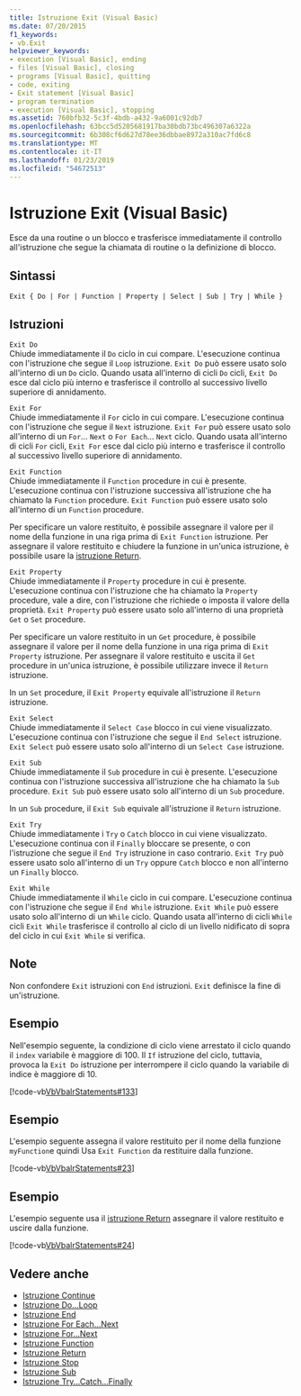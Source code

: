 ```yaml
---
title: Istruzione Exit (Visual Basic)
ms.date: 07/20/2015
f1_keywords:
- vb.Exit
helpviewer_keywords:
- execution [Visual Basic], ending
- files [Visual Basic], closing
- programs [Visual Basic], quitting
- code, exiting
- Exit statement [Visual Basic]
- program termination
- execution [Visual Basic], stopping
ms.assetid: 760bfb32-5c3f-4bdb-a432-9a6001c92db7
ms.openlocfilehash: 63bcc5d5205681917ba30bdb73bc496307a6322a
ms.sourcegitcommit: 6b308cf6d627d78ee36dbbae8972a310ac7fd6c8
ms.translationtype: MT
ms.contentlocale: it-IT
ms.lasthandoff: 01/23/2019
ms.locfileid: "54672513"
---
```

# <a name="exit-statement-visual-basic"></a>Istruzione Exit (Visual Basic)
Esce da una routine o un blocco e trasferisce immediatamente il controllo all'istruzione che segue la chiamata di routine o la definizione di blocco.  
  
## <a name="syntax"></a>Sintassi  
  
```  
Exit { Do | For | Function | Property | Select | Sub | Try | While }  
```  
  
## <a name="statements"></a>Istruzioni  
 `Exit Do`  
 Chiude immediatamente il `Do` ciclo in cui compare. L'esecuzione continua con l'istruzione che segue il `Loop` istruzione. `Exit Do` può essere usato solo all'interno di un `Do` ciclo. Quando usata all'interno di cicli `Do` cicli, `Exit Do` esce dal ciclo più interno e trasferisce il controllo al successivo livello superiore di annidamento.  
  
 `Exit For`  
 Chiude immediatamente il `For` ciclo in cui compare. L'esecuzione continua con l'istruzione che segue il `Next` istruzione. `Exit For` può essere usato solo all'interno di un `For`... `Next` o `For Each`... `Next` ciclo. Quando usata all'interno di cicli `For` cicli, `Exit For` esce dal ciclo più interno e trasferisce il controllo al successivo livello superiore di annidamento.  
  
 `Exit Function`  
 Chiude immediatamente il `Function` procedure in cui è presente. L'esecuzione continua con l'istruzione successiva all'istruzione che ha chiamato la `Function` procedure. `Exit Function` può essere usato solo all'interno di un `Function` procedure.  
  
 Per specificare un valore restituito, è possibile assegnare il valore per il nome della funzione in una riga prima di `Exit Function` istruzione. Per assegnare il valore restituito e chiudere la funzione in un'unica istruzione, è possibile usare la [istruzione Return](../../../visual-basic/language-reference/statements/return-statement.md).  
  
 `Exit Property`  
 Chiude immediatamente il `Property` procedure in cui è presente. L'esecuzione continua con l'istruzione che ha chiamato la `Property` procedure, vale a dire, con l'istruzione che richiede o imposta il valore della proprietà. `Exit Property` può essere usato solo all'interno di una proprietà `Get` o `Set` procedure.  
  
 Per specificare un valore restituito in un `Get` procedure, è possibile assegnare il valore per il nome della funzione in una riga prima di `Exit Property` istruzione. Per assegnare il valore restituito e uscita il `Get` procedure in un'unica istruzione, è possibile utilizzare invece il `Return` istruzione.  
  
 In un `Set` procedure, il `Exit Property` equivale all'istruzione il `Return` istruzione.  
  
 `Exit Select`  
 Chiude immediatamente il `Select Case` blocco in cui viene visualizzato. L'esecuzione continua con l'istruzione che segue il `End Select` istruzione. `Exit Select` può essere usato solo all'interno di un `Select Case` istruzione.  
  
 `Exit Sub`  
 Chiude immediatamente il `Sub` procedure in cui è presente. L'esecuzione continua con l'istruzione successiva all'istruzione che ha chiamato la `Sub` procedure. `Exit Sub` può essere usato solo all'interno di un `Sub` procedure.  
  
 In un `Sub` procedure, il `Exit Sub` equivale all'istruzione il `Return` istruzione.  
  
 `Exit Try`  
 Chiude immediatamente i `Try` o `Catch` blocco in cui viene visualizzato. L'esecuzione continua con il `Finally` bloccare se presente, o con l'istruzione che segue il `End Try` istruzione in caso contrario. `Exit Try` può essere usato solo all'interno di un `Try` oppure `Catch` blocco e non all'interno un `Finally` blocco.  
  
 `Exit While`  
 Chiude immediatamente il `While` ciclo in cui compare. L'esecuzione continua con l'istruzione che segue il `End While` istruzione. `Exit While` può essere usato solo all'interno di un `While` ciclo. Quando usata all'interno di cicli `While` cicli `Exit While` trasferisce il controllo al ciclo di un livello nidificato di sopra del ciclo in cui `Exit While` si verifica.  
  
## <a name="remarks"></a>Note  
 Non confondere `Exit` istruzioni con `End` istruzioni. `Exit` definisce la fine di un'istruzione.  
  
## <a name="example"></a>Esempio  
 Nell'esempio seguente, la condizione di ciclo viene arrestato il ciclo quando il `index` variabile è maggiore di 100. Il `If` istruzione del ciclo, tuttavia, provoca la `Exit Do` istruzione per interrompere il ciclo quando la variabile di indice è maggiore di 10.  
  
 [!code-vb[VbVbalrStatements#133](../../../visual-basic/language-reference/error-messages/codesnippet/VisualBasic/exit-statement_1.vb)]  
  
## <a name="example"></a>Esempio  
 L'esempio seguente assegna il valore restituito per il nome della funzione `myFunction`e quindi Usa `Exit Function` da restituire dalla funzione.  
  
 [!code-vb[VbVbalrStatements#23](../../../visual-basic/language-reference/error-messages/codesnippet/VisualBasic/exit-statement_2.vb)]  
  
## <a name="example"></a>Esempio  
 L'esempio seguente usa il [istruzione Return](../../../visual-basic/language-reference/statements/return-statement.md) assegnare il valore restituito e uscire dalla funzione.  
  
 [!code-vb[VbVbalrStatements#24](../../../visual-basic/language-reference/error-messages/codesnippet/VisualBasic/exit-statement_3.vb)]  
  
## <a name="see-also"></a>Vedere anche
- [Istruzione Continue](../../../visual-basic/language-reference/statements/continue-statement.md)
- [Istruzione Do...Loop](../../../visual-basic/language-reference/statements/do-loop-statement.md)
- [Istruzione End](../../../visual-basic/language-reference/statements/end-statement.md)
- [Istruzione For Each...Next](../../../visual-basic/language-reference/statements/for-each-next-statement.md)
- [Istruzione For...Next](../../../visual-basic/language-reference/statements/for-next-statement.md)
- [Istruzione Function](../../../visual-basic/language-reference/statements/function-statement.md)
- [Istruzione Return](../../../visual-basic/language-reference/statements/return-statement.md)
- [Istruzione Stop](../../../visual-basic/language-reference/statements/stop-statement.md)
- [Istruzione Sub](../../../visual-basic/language-reference/statements/sub-statement.md)
- [Istruzione Try...Catch...Finally](../../../visual-basic/language-reference/statements/try-catch-finally-statement.md)
